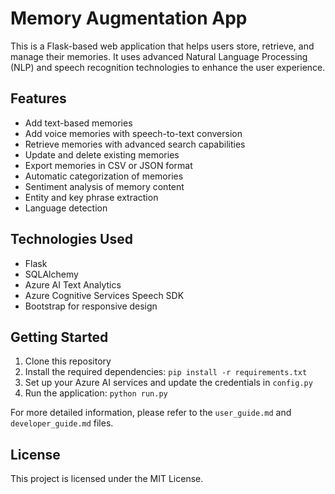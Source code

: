 # Memory Augmentation App

This is a Flask-based web application that helps users store, retrieve, and manage their memories. It uses advanced Natural Language Processing (NLP) and speech recognition technologies to enhance the user experience.

## Features

- Add text-based memories
- Add voice memories with speech-to-text conversion
- Retrieve memories with advanced search capabilities
- Update and delete existing memories
- Export memories in CSV or JSON format
- Automatic categorization of memories
- Sentiment analysis of memory content
- Entity and key phrase extraction
- Language detection

## Technologies Used

- Flask
- SQLAlchemy
- Azure AI Text Analytics
- Azure Cognitive Services Speech SDK
- Bootstrap for responsive design

## Getting Started

1. Clone this repository
2. Install the required dependencies: `pip install -r requirements.txt`
3. Set up your Azure AI services and update the credentials in `config.py`
4. Run the application: `python run.py`

For more detailed information, please refer to the `user_guide.md` and `developer_guide.md` files.

## License

This project is licensed under the MIT License.
